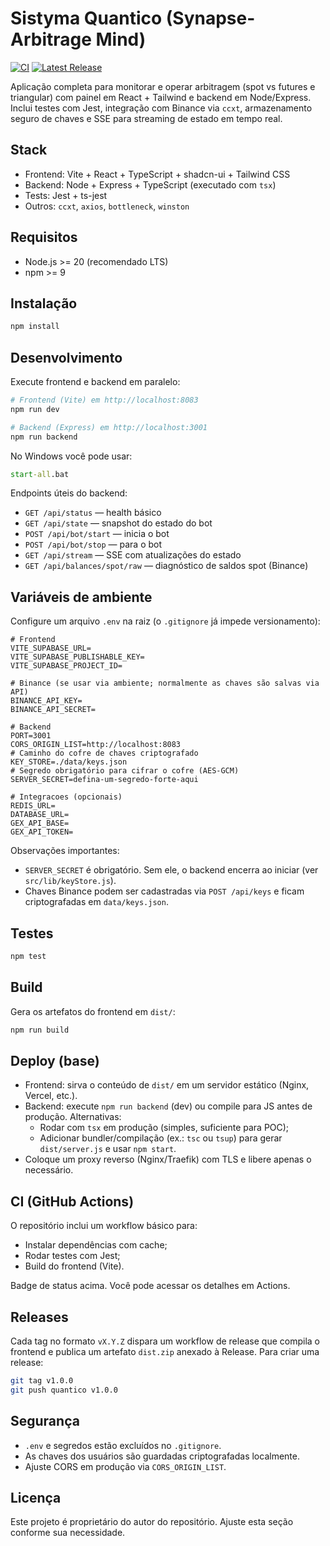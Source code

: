 # Sistyma Quantico (Synapse-Arbitrage Mind)
[![CI](https://github.com/adkbot/sistyma-quantico/actions/workflows/ci.yml/badge.svg)](https://github.com/adkbot/sistyma-quantico/actions/workflows/ci.yml)
[![Latest Release](https://img.shields.io/github/v/release/adkbot/sistyma-quantico?sort=semver)](https://github.com/adkbot/sistyma-quantico/releases)

Aplicação completa para monitorar e operar arbitragem (spot vs futures e triangular) com painel em React + Tailwind e backend em Node/Express. Inclui testes com Jest, integração com Binance via `ccxt`, armazenamento seguro de chaves e SSE para streaming de estado em tempo real.

## Stack
- Frontend: Vite + React + TypeScript + shadcn-ui + Tailwind CSS
- Backend: Node + Express + TypeScript (executado com `tsx`)
- Tests: Jest + ts-jest
- Outros: `ccxt`, `axios`, `bottleneck`, `winston`

## Requisitos
- Node.js >= 20 (recomendado LTS)
- npm >= 9

## Instalação
```sh
npm install
```

## Desenvolvimento
Execute frontend e backend em paralelo:
```sh
# Frontend (Vite) em http://localhost:8083
npm run dev

# Backend (Express) em http://localhost:3001
npm run backend
```

No Windows você pode usar:
```bat
start-all.bat
```

Endpoints úteis do backend:
- `GET /api/status` — health básico
- `GET /api/state` — snapshot do estado do bot
- `POST /api/bot/start` — inicia o bot
- `POST /api/bot/stop` — para o bot
- `GET /api/stream` — SSE com atualizações do estado
- `GET /api/balances/spot/raw` — diagnóstico de saldos spot (Binance)

## Variáveis de ambiente
Configure um arquivo `.env` na raiz (o `.gitignore` já impede versionamento):

```env
# Frontend
VITE_SUPABASE_URL=
VITE_SUPABASE_PUBLISHABLE_KEY=
VITE_SUPABASE_PROJECT_ID=

# Binance (se usar via ambiente; normalmente as chaves são salvas via API)
BINANCE_API_KEY=
BINANCE_API_SECRET=

# Backend
PORT=3001
CORS_ORIGIN_LIST=http://localhost:8083
# Caminho do cofre de chaves criptografado
KEY_STORE=./data/keys.json
# Segredo obrigatório para cifrar o cofre (AES-GCM)
SERVER_SECRET=defina-um-segredo-forte-aqui

# Integracoes (opcionais)
REDIS_URL=
DATABASE_URL=
GEX_API_BASE=
GEX_API_TOKEN=
```

Observações importantes:
- `SERVER_SECRET` é obrigatório. Sem ele, o backend encerra ao iniciar (ver `src/lib/keyStore.js`).
- Chaves Binance podem ser cadastradas via `POST /api/keys` e ficam criptografadas em `data/keys.json`.

## Testes
```sh
npm test
```

## Build
Gera os artefatos do frontend em `dist/`:
```sh
npm run build
```

## Deploy (base)
- Frontend: sirva o conteúdo de `dist/` em um servidor estático (Nginx, Vercel, etc.).
- Backend: execute `npm run backend` (dev) ou compile para JS antes de produção. Alternativas:
  - Rodar com `tsx` em produção (simples, suficiente para POC);
  - Adicionar bundler/compilação (ex.: `tsc` ou `tsup`) para gerar `dist/server.js` e usar `npm start`.
- Coloque um proxy reverso (Nginx/Traefik) com TLS e libere apenas o necessário.

## CI (GitHub Actions)
O repositório inclui um workflow básico para:
- Instalar dependências com cache;
- Rodar testes com Jest;
- Build do frontend (Vite).

Badge de status acima. Você pode acessar os detalhes em Actions.

## Releases
Cada tag no formato `vX.Y.Z` dispara um workflow de release que compila o frontend e publica um artefato `dist.zip` anexado à Release.
Para criar uma release:
```sh
git tag v1.0.0
git push quantico v1.0.0
```

## Segurança
- `.env` e segredos estão excluídos no `.gitignore`.
- As chaves dos usuários são guardadas criptografadas localmente.
- Ajuste CORS em produção via `CORS_ORIGIN_LIST`.

## Licença
Este projeto é proprietário do autor do repositório. Ajuste esta seção conforme sua necessidade.
